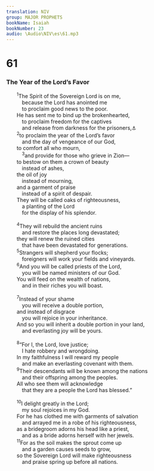 ```yaml
---
translation: NIV
group: MAJOR PROPHETS
bookName: Isaiah 
bookNumber: 23
audio: \Audio\NIV\es\61.mp3
---
```


<div class="title"><h1>61</h1><h3>The Year of the Lord’s Favor </h3></div>
<span class="verse es_61_1">  <sup>1</sup>The Spirit of the Sovereign Lord is on me, <br/>   because the Lord has anointed me <br/>   to proclaim good news to the poor. <br/>  He has sent me to bind up the brokenhearted, <br/>   to proclaim freedom for the captives <br/>   and release from darkness for the prisoners,<a data-toggle="tooltip" data-placement="bottom" title="Hebrew; Septuagint the blind">⚓</a><br/></span>
<span class="verse es_61_2">  <sup>2</sup>to proclaim the year of the Lord’s favor <br/>   and the day of vengeance of our God, <br/>  to comfort all who mourn, <br/></span>
<span class="verse es_61_3">   <sup>3</sup>and provide for those who grieve in Zion— <br/>  to bestow on them a crown of beauty <br/>   instead of ashes, <br/>  the oil of joy <br/>   instead of mourning, <br/>  and a garment of praise <br/>   instead of a spirit of despair. <br/>  They will be called oaks of righteousness, <br/>   a planting of the Lord<br/>   for the display of his splendor. <br/><br/></span>
<span class="verse es_61_4">  <sup>4</sup>They will rebuild the ancient ruins <br/>   and restore the places long devastated; <br/>  they will renew the ruined cities <br/>   that have been devastated for generations. <br/></span>
<span class="verse es_61_5">  <sup>5</sup>Strangers will shepherd your flocks; <br/>   foreigners will work your fields and vineyards. <br/></span>
<span class="verse es_61_6">  <sup>6</sup>And you will be called priests of the Lord, <br/>   you will be named ministers of our God. <br/>  You will feed on the wealth of nations, <br/>   and in their riches you will boast. <br/><br/></span>
<span class="verse es_61_7">  <sup>7</sup>Instead of your shame <br/>   you will receive a double portion, <br/>  and instead of disgrace <br/>   you will rejoice in your inheritance. <br/>  And so you will inherit a double portion in your land, <br/>   and everlasting joy will be yours. <br/><br/></span>
<span class="verse es_61_8">  <sup>8</sup>“For I, the Lord, love justice; <br/>   I hate robbery and wrongdoing. <br/>  In my faithfulness I will reward my people <br/>   and make an everlasting covenant with them. <br/></span>
<span class="verse es_61_9">  <sup>9</sup>Their descendants will be known among the nations <br/>   and their offspring among the peoples. <br/>  All who see them will acknowledge <br/>   that they are a people the Lord has blessed.” <br/><br/></span>
<span class="verse es_61_10">  <sup>10</sup>I delight greatly in the Lord; <br/>   my soul rejoices in my God. <br/>  For he has clothed me with garments of salvation <br/>   and arrayed me in a robe of his righteousness, <br/>  as a bridegroom adorns his head like a priest, <br/>   and as a bride adorns herself with her jewels. <br/></span>
<span class="verse es_61_11">  <sup>11</sup>For as the soil makes the sprout come up <br/>   and a garden causes seeds to grow, <br/>  so the Sovereign Lord will make righteousness <br/>   and praise spring up before all nations. <br/></span>
